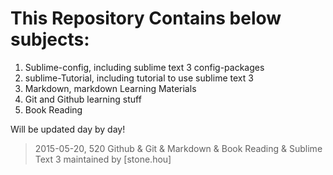 # This Repository Contains below subjects:
1. Sublime-config, including sublime text 3 config-packages
2. sublime-Tutorial, including tutorial to use sublime text 3
3. Markdown, markdown Learning Materials 
4. Git and Github learning stuff
5. Book Reading 

Will be updated day by day!
> 2015-05-20, 520 Github & Git & Markdown & Book Reading & Sublime Text 3
> maintained by [stone.hou]
